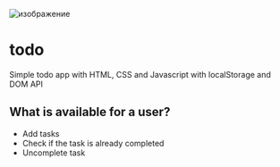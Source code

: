 ![изображение](https://user-images.githubusercontent.com/99961583/202797214-3ed74f4f-3d58-4812-90a4-fd7d141517fd.png)

# todo
Simple todo app with HTML, CSS and Javascript with localStorage and DOM API

## What is available for a user?
* Add tasks
* Check if the task is already completed
* Uncomplete task
